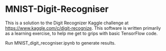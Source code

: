 # MNIST-Digit-Recogniser
This is a solution to the Digit Recognizer Kaggle challenge at https://www.kaggle.com/c/digit-recognize. 
This software is written primarily as a learning exercise, to help me get to grips with basic TensorFlow code.

Run MNIST_digit_recogniser.ipynb to generate results.
